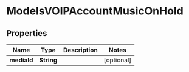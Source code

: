 

# ModelsVOIPAccountMusicOnHold

## Properties

Name | Type | Description | Notes
------------ | ------------- | ------------- | -------------
**mediaId** | **String** |  |  [optional]




